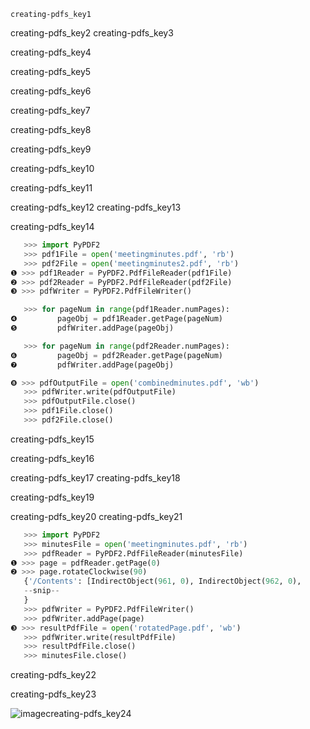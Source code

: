 ```ngMeta
creating-pdfs_key1
```

creating-pdfs_key2
creating-pdfs_key3


creating-pdfs_key4


creating-pdfs_key5


creating-pdfs_key6


creating-pdfs_key7


creating-pdfs_key8


creating-pdfs_key9


creating-pdfs_key10


creating-pdfs_key11


creating-pdfs_key12
creating-pdfs_key13


creating-pdfs_key14


```python
   >>> import PyPDF2
   >>> pdf1File = open('meetingminutes.pdf', 'rb')
   >>> pdf2File = open('meetingminutes2.pdf', 'rb')
❶ >>> pdf1Reader = PyPDF2.PdfFileReader(pdf1File)
❷ >>> pdf2Reader = PyPDF2.PdfFileReader(pdf2File)
❸ >>> pdfWriter = PyPDF2.PdfFileWriter()

   >>> for pageNum in range(pdf1Reader.numPages):
❹         pageObj = pdf1Reader.getPage(pageNum)
❺         pdfWriter.addPage(pageObj)

   >>> for pageNum in range(pdf2Reader.numPages):
❻         pageObj = pdf2Reader.getPage(pageNum)
❼         pdfWriter.addPage(pageObj)

❽ >>> pdfOutputFile = open('combinedminutes.pdf', 'wb')
   >>> pdfWriter.write(pdfOutputFile)
   >>> pdfOutputFile.close()
   >>> pdf1File.close()
   >>> pdf2File.close()
```
creating-pdfs_key15


creating-pdfs_key16


creating-pdfs_key17
creating-pdfs_key18


creating-pdfs_key19


creating-pdfs_key20
creating-pdfs_key21


```python
   >>> import PyPDF2
   >>> minutesFile = open('meetingminutes.pdf', 'rb')
   >>> pdfReader = PyPDF2.PdfFileReader(minutesFile)
❶ >>> page = pdfReader.getPage(0)
❷ >>> page.rotateClockwise(90)
   {'/Contents': [IndirectObject(961, 0), IndirectObject(962, 0),
   --snip--
   }
   >>> pdfWriter = PyPDF2.PdfFileWriter()
   >>> pdfWriter.addPage(page)
❸ >>> resultPdfFile = open('rotatedPage.pdf', 'wb')
   >>> pdfWriter.write(resultPdfFile)
   >>> resultPdfFile.close()
   >>> minutesFile.close()
```
creating-pdfs_key22


creating-pdfs_key23


![image](assets/000104.jpg)creating-pdfs_key24
